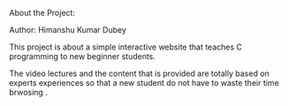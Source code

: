 About the Project:

Author: Himanshu Kumar Dubey

This project is about a simple interactive website that teaches C programming to new beginner students.

The video lectures and the content that is provided are totally based on experts experiences so that a new student do not have to waste their time brwosing .
